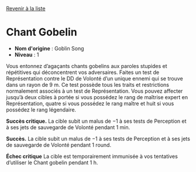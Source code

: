 [Revenir à la liste](..)

# Chant Gobelin

 * **Nom d'origine** : Goblin Song
 * **Niveau** : 1


<p>Vous entonnez d’agaçants chants gobelins aux paroles stupides et répétitives qui déconcentrent vos adversaires. Faites un test de Représentation contre le DD de Volonté d’un unique ennemi qui se trouve dans un rayon de 9 m. Ce test possède tous les traits et restrictions normalement associés à un test de Représentation. Vous pouvez affecter jusqu’à deux cibles à portée si vous possédez le rang de maîtrise expert en Représentation, quatre si vous possédez le rang maître et huit si vous possédez le rang légendaire.</p>
<p><strong>Succès critique.</strong> La cible subit un malus de −1 à ses tests de Perception et à ses jets de sauvegarde de Volonté pendant 1 min.</p>
<p><strong>Succès.</strong> La cible subit un malus de −1 à ses tests de Perception et à ses jets de sauvegarde de Volonté pendant 1 round.</p>
<p><strong>Échec critique</strong> La cible est temporairement immunisée à vos tentatives d’utiliser le Chant gobelin pendant 1 h.</p>